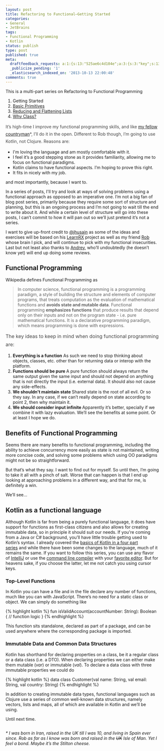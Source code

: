 ```yaml
---
layout: post
title: Refactoring to Functional–Getting Started
categories:
- General
- JetBrains
tags:
- Functional Programming
- Kotlin
status: publish
type: post
published: true
meta:
  draftfeedback_requests: a:1:{s:13:"525ae6c4d104e";a:3:{s:3:"key";s:13:"525ae6c4d104e";s:4:"time";s:10:"1381689028";s:7:"user_id";s:7:"5078411";}}
  _publicize_pending: '1'
  _elasticsearch_indexed_on: '2013-10-13 22:00:48'
comments: true
---
```

This is a multi-part series on Refactoring to Functional Programming
<ol>
	<li>Getting Started</li>
	<li><a href="http://hadihariri.com/2013/11/09/refactoring-to-functional-basic-primitives">Basic Primitives</a></li>
	<li><a href="http://hadihariri.com/2013/11/18/refactoring-to-functional-reducing-and-flattening-lists/">Reducing and Flattening Lists</a></li>
	<li><a href="http://hadihariri.com/2013/11/24/refactoring-to-functionalwhy-class/">Why Class?</a></li>
</ol>
<span style="color:#444444;line-height:1.7142;">It’s high-time I improve my functional programming skills, and like </span><a style="line-height:1.7142;" href="http://codeofrob.com/entries/learn-functional-programming-with-me---but-rob,-it-needs-to-be-more-composable.html" target="_blank">my fellow countryman</a><span style="color:#444444;line-height:1.7142;">*, I’ll do it in the open. Different to Rob though, I’m going to use Kotlin, not Clojure. Reasons are:</span>
<ul>
	<li>I'm loving the language and am mostly comfortable with it.</li>
	<li>I feel it’s a good stepping stone as it provides familiarity, allowing me to focus on functional paradigms.</li>
	<li>Kotlin claims to have functional aspects. I’m hoping to prove this right.</li>
	<li>It fits in nicely with my job.</li>
</ul>
and most importantly, because I want to.

In a series of posts, I'll try and look at ways of solving problems using a functional approach as opposed to an imperative one. I’m not a big fan of blog post series, primarily because they require some sort of structure and planning, but this is an ongoing process and I’m not going to wait till the end to write about it. And while a certain level of structure will go into these posts, I can’t commit to how it will pan out so we’ll just pretend it’s not a series.

I want to give up-front credit to <a title="https://twitter.com/jhusain" href="https://twitter.com/jhusain">@jhusain</a> as some of the ideas and exercises will be based on his <a href="https://github.com/jhusain/learnrx">LearnRX</a> project as well as my friend <a href="http://twitter.com/RobAshton">Rob</a> whose brain I pick, and will continue to pick with my functional insecurities. Last but not least also thanks to <a href="http://twitter.com/abreslav">Andrey</a>, who’ll undoubtedly (he doesn’t know yet) will end up doing some reviews.
<h2>Functional Programming</h2>
Wikipedia defines Functional Programming as
<blockquote>In computer science, functional programming is a programming paradigm, a style of building the structure and elements of computer programs, that treats computation as the evaluation of mathematical functions and <strong>avoids state and mutable data</strong>. Functional programming <strong>emphasizes functions</strong> that produce results that depend only on their inputs and not on the program state - i.e. pure mathematical functions. It is a declarative programming paradigm, which means programming is done with expressions.</blockquote>
<span style="line-height:1.714285714;color:#444444;font-size:1rem;">The key ideas to keep in mind when doing functional programming are:</span>
<ol>
	<li><strong>Everything is a function</strong>
As such we need to stop thinking about objects, classes, etc. other than for returning data or interop with the platform.</li>
	<li><strong>Functions should be pure
</strong>A pure function should always return the same output given the same input and should not depend on anything that is not directly the input (i.e. external data). It should also not cause any side-effects.</li>
	<li><strong>We shouldn't maintain state
</strong>Shared state is the root of all evil. Or so they say. In any case, if we can’t really depend on state according to point 2, then why maintain it.</li>
	<li><strong>We should consider input infinite
</strong>Apparently it’s better, specially if we combine it with lazy evaluation. We’ll see the benefits at some point. Or at least I hope we do.</li>
</ol>
<h2>Benefits of Functional Programming</h2>
Seems there are many benefits to functional programming, including the ability to achieve concurrency more easily as state is not maintained, writing more concise code, and solving some problems which using OO paradigms might not be so straightforward.

But that’s what they say. I want to find out for myself. So until then, I’m going to take it all with a pinch of salt. Worse that can happen is that I end up looking at approaching problems in a different way, and that for me, is definitely a win.

We’ll see…
<h2>Kotlin as a functional language</h2>
Although Kotlin is far from being a purely functional language, it does have support for functions as first-class citizens and also allows for creating immutable data, so in principle it should suit our needs. If you're coming from a Java or C# background, you’ll have little trouble getting used to Kotlin’s syntax. I already covered the <a href="http://hadihariri.com/2012/02/17/the-kotlin-journey-part-i-getting-things-set-up/">basics of Kotlin in a four part series</a> and while there have been some changes to the language, much of it remains the same. If you want to follow this series, you can use any flavor of <a href="http://www.jetbrains.com/idea">IntelliJ</a> or use the <a href="https://github.com/JetBrains/kotlin/releases/download/build-0.6.602/kotlin-compiler-0.6.602.zip">command line compiler</a> with your <a href="http://www.vim.org/">favorite editor</a>. But for heavens sake, if you choose the latter, let me not catch you using cursor keys.
<h3>Top-Level Functions</h3>
In Kotlin you can have a file and in the file declare any number of functions, much like you can with JavaScript. There’s no need for a static class or object. We can simply do something like

{% highlight kotlin %}
fun isValidAccount(accountNumber: String): Boolean {
   // function logic
}
{% endhighlight %}

This function sits standalone, declared as part of a package, and can be used anywhere where the corresponding package is imported.
<h3>Immutable Data and Common Data Structures</h3>
Kotlin has shorthand for declaring properties on a class, be it a regular class or a data class (i.e. a DTO). When declaring properties we can either make them mutable (<em>var</em>) or immutable (<em>val</em>). To declare a data class with three immutable properties we could do

{% highlight kotlin %}
data class Customer(val name: String, val email: String, val country: String)
{% endhighlight %}

In addition to creating immutable data types, functional languages such as Clojure use a series of common well-known data structures, namely vectors, lists and maps, all of which are available in Kotlin and we’ll be using.

Until next time.
<h2></h2>
<em>* I was born in Iran, raised in the UK till I was 10, and living in Spain ever since. Rob as far as I know was born and raised in the <del>UK</del> Isle of Man. Yet I feel a bond. Maybe it’s the Stilton cheese.</em>
